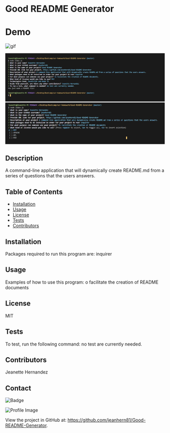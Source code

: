 # Good README Generator 

# Demo
![gif](.assets/demo/README.mdDemo.gif)


![](./assets/images/questions.JPG)
![](./assets/images/questionsLicensing.JPG)

## Description
A command-line application that will dynamically create README.md from a series of questions that the users answers.

## Table of Contents
- [Installation](#installation)
- [Usage](#usage)
- [License](#license)
- [Tests](#tests)
- [Contributors](#contributors)

## Installation
Packages required to run this program are: 
inquirer
    
## Usage
Examples of how to use this program: 
o facilitate the creation of README documents

## License
MIT

## Tests
To test, run the following command:
no test are currently needed.

## Contributors
Jeanette Hernandez

## Contact
    
![Badge](https://img.shields.io/badge/Github-jeanhern81-4cbbb9) 
    
![Profile Image](https://github.com/jeanhern81.png?size=60)
    
View the project in GitHub at: https://github.com/jeanhern81/Good-README-Generator.